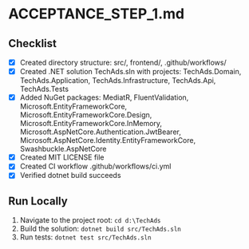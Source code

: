 # ACCEPTANCE_STEP_1.md

## Checklist

- [x] Created directory structure: src/, frontend/, .github/workflows/
- [x] Created .NET solution TechAds.sln with projects: TechAds.Domain, TechAds.Application, TechAds.Infrastructure, TechAds.Api, TechAds.Tests
- [x] Added NuGet packages: MediatR, FluentValidation, Microsoft.EntityFrameworkCore, Microsoft.EntityFrameworkCore.Design, Microsoft.EntityFrameworkCore.InMemory, Microsoft.AspNetCore.Authentication.JwtBearer, Microsoft.AspNetCore.Identity.EntityFrameworkCore, Swashbuckle.AspNetCore
- [x] Created MIT LICENSE file
- [x] Created CI workflow .github/workflows/ci.yml
- [x] Verified dotnet build succeeds

## Run Locally

1. Navigate to the project root: `cd d:\TechAds`
2. Build the solution: `dotnet build src/TechAds.sln`
3. Run tests: `dotnet test src/TechAds.sln`
